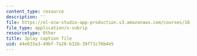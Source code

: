 ```yaml
---
content_type: resource
description: ''
file: https://ol-ocw-studio-app-production.s3.amazonaws.com/courses/16-687-private-pilot-ground-school-january-iap-2019/44e633a349bf7a28b32b39f71c76b4e5_6oZL2c3tgps.srt
file_type: application/x-subrip
resourcetype: Other
title: 3play caption file
uid: 44e633a3-49bf-7a28-b32b-39f71c76b4e5
---
```

